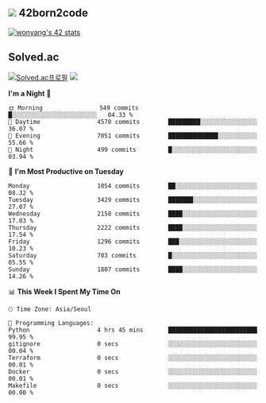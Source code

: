 
## <img src="https://img.shields.io/badge/-000000?style=flat&logo=42&logoColor=white"> 42born2code
<!--[![wonyang's 42 stats](https://badge42.vercel.app/api/v2/cl5nhe5b6007809kydha7ht42/stats?cursusId=21&coalitionId=88)](https://profile.intra.42.fr/users/wonyang)-->

[![wonyang's 42 stats](https://badge.mediaplus.ma/starryblue/wonyang?1337Badge=off&UM6P=off)](https://github.com/oakoudad/badge42)

## Solved.ac
[![Solved.ac프로필](http://mazassumnida.wtf/api/v2/generate_badge?boj=bennyws)](https://solved.ac/bennyws)
<a href="https://solved.ac/bennyws"><img src="http://mazandi.herokuapp.com/api?handle=bennyws&theme=cold"/></a>

<!--START_SECTION:waka-->
**I'm a Night 🦉** 

```text
🌞 Morning                549 commits         █░░░░░░░░░░░░░░░░░░░░░░░░   04.33 % 
🌆 Daytime                4570 commits        █████████░░░░░░░░░░░░░░░░   36.07 % 
🌃 Evening                7051 commits        ██████████████░░░░░░░░░░░   55.66 % 
🌙 Night                  499 commits         █░░░░░░░░░░░░░░░░░░░░░░░░   03.94 % 
```
📅 **I'm Most Productive on Tuesday** 

```text
Monday                   1054 commits        ██░░░░░░░░░░░░░░░░░░░░░░░   08.32 % 
Tuesday                  3429 commits        ███████░░░░░░░░░░░░░░░░░░   27.07 % 
Wednesday                2158 commits        ████░░░░░░░░░░░░░░░░░░░░░   17.03 % 
Thursday                 2222 commits        ████░░░░░░░░░░░░░░░░░░░░░   17.54 % 
Friday                   1296 commits        ███░░░░░░░░░░░░░░░░░░░░░░   10.23 % 
Saturday                 703 commits         █░░░░░░░░░░░░░░░░░░░░░░░░   05.55 % 
Sunday                   1807 commits        ████░░░░░░░░░░░░░░░░░░░░░   14.26 % 
```


📊 **This Week I Spent My Time On** 

```text
🕑︎ Time Zone: Asia/Seoul

💬 Programming Languages: 
Python                   4 hrs 45 mins       █████████████████████████   99.95 % 
gitignore                0 secs              ░░░░░░░░░░░░░░░░░░░░░░░░░   00.04 % 
Terraform                0 secs              ░░░░░░░░░░░░░░░░░░░░░░░░░   00.01 % 
Docker                   0 secs              ░░░░░░░░░░░░░░░░░░░░░░░░░   00.01 % 
Makefile                 0 secs              ░░░░░░░░░░░░░░░░░░░░░░░░░   00.00 % 
```


<!--END_SECTION:waka-->
